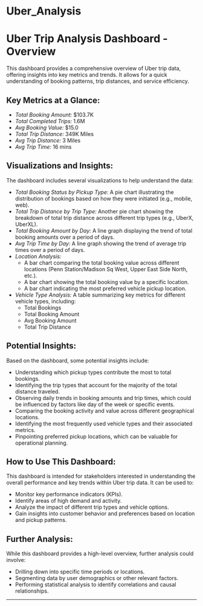 # Uber_Analysis
# Uber Trip Analysis Dashboard - Overview

This dashboard provides a comprehensive overview of Uber trip data, offering insights into key metrics and trends. It allows for a quick understanding of booking patterns, trip distances, and service efficiency.

## Key Metrics at a Glance:

* *Total Booking Amount:* $103.7K
* *Total Completed Trips:* 1.6M
* *Avg Booking Value:* $15.0
* *Total Trip Distance:* 349K Miles
* *Avg Trip Distance:* 3 Miles
* *Avg Trip Time:* 16 mins

## Visualizations and Insights:

The dashboard includes several visualizations to help understand the data:

* *Total Booking Status by Pickup Type:* A pie chart illustrating the distribution of bookings based on how they were initiated (e.g., mobile, web).
* *Total Trip Distance by Trip Type:* Another pie chart showing the breakdown of total trip distance across different trip types (e.g., UberX, UberXL).
* *Total Booking Amount by Day:* A line graph displaying the trend of total booking amounts over a period of days.
* *Avg Trip Time by Day:* A line graph showing the trend of average trip times over a period of days.
* *Location Analysis:*
    * A bar chart comparing the total booking value across different locations (Penn Station/Madison Sq West, Upper East Side North, etc.).
    * A bar chart showing the total booking value by a specific location.
    * A bar chart indicating the most preferred vehicle pickup location.
* *Vehicle Type Analysis:* A table summarizing key metrics for different vehicle types, including:
    * Total Bookings
    * Total Booking Amount
    * Avg Booking Amount
    * Total Trip Distance

## Potential Insights:

Based on the dashboard, some potential insights include:

* Understanding which pickup types contribute the most to total bookings.
* Identifying the trip types that account for the majority of the total distance traveled.
* Observing daily trends in booking amounts and trip times, which could be influenced by factors like day of the week or specific events.
* Comparing the booking activity and value across different geographical locations.
* Identifying the most frequently used vehicle types and their associated metrics.
* Pinpointing preferred pickup locations, which can be valuable for operational planning.

## How to Use This Dashboard:

This dashboard is intended for stakeholders interested in understanding the overall performance and key trends within Uber trip data. It can be used to:

* Monitor key performance indicators (KPIs).
* Identify areas of high demand and activity.
* Analyze the impact of different trip types and vehicle options.
* Gain insights into customer behavior and preferences based on location and pickup patterns.

## Further Analysis:

While this dashboard provides a high-level overview, further analysis could involve:

* Drilling down into specific time periods or locations.
* Segmenting data by user demographics or other relevant factors.
* Performing statistical analysis to identify correlations and causal relationships.

---

